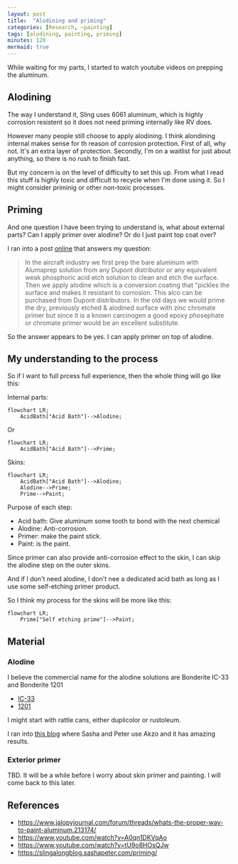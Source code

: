 ```yaml
---
layout: post
title:  "Alodining and priming"
categories: [Research, ~painting]
tags: [alodining, painting, priming]
minutes: 120
mermaid: true
---
```


While waiting for my parts, I started to watch youtube videos on prepping the aluminum.

## Alodining

The way I understand it, Sling uses 6061 aluminum, which is highly corrosion resistent so it does not need priming internally like RV does.

However many people still choose to apply alodining. I think alondining internal makes sense for th reason of corrosion protection. First of
all, why not. It's an extra layer of protection. Secondly, I'm on a waitlist for just about anything, so there is no rush to finish fast.

But my concern is on the level of difficulty to set this up. From what I read this stuff is highly toxic and difficult to recycle when I'm done
using it. So I might consider priminig or other non-toxic processes.

## Priming

And one question I have been trying to understand is, what about external parts? Can I apply primer over alodine? Or do I just paint top coat over?

I ran into a post [online](https://www.jalopyjournal.com/forum/threads/whats-the-proper-way-to-paint-aluminum.213174/) that answers my question:


> In the aircraft industry we first prep the bare aluminum with Alumaprep solution from any Dupont distributor or any equivalent weak phosphoric acid etch solution to clean and etch the surface. Then we apply alodine which is a conversion coating that "pickles the surface and makes it resistant to corrosion. This alco can be purchased from Dupont distributors. In the old days we would prime the dry, previously etched & alodined surface with zinc chromate primer but since it is a known carcinogen a good epoxy phosephate or chromate primer would be an excellent substitute.

So the answer appears to be yes. I can apply primer on top of alodine.

## My understanding to the process

So if I want to full prcess full experience, then the whole thing will go like this:

Internal parts:

```mermaid
flowchart LR;
    AcidBath["Acid Bath"]-->Alodine;
```
Or

```mermaid
flowchart LR;
    AcidBath["Acid Bath"]-->Prime;
```

Skins:

```mermaid
flowchart LR;
    AcidBath["Acid Bath"]-->Alodine;
    Alodine-->Prime;
    Prime-->Paint;
```

Purpose of each step:
* Acid bath: Give aluminum some tooth to bond with the next chemical
* Alodine: Anti-corrosion.
* Primer: make the paint stick.
* Paint: is the paint.

Since primer can also provide anti-corrosion effect to the skin, I can skip the alodine step on the outer skins. 

And if I don't need alodine, I don't nee a dedicated acid bath as long as I use some self-etching primer product.

So I think my process for the skins will be more like this:

```mermaid
flowchart LR;
    Prime["Self etching prime"]-->Paint;
```


## Material

### Alodine

I believe the commercial name for the alodine solutions are Bonderite IC-33 and Bonderite 1201
* [IC-33](https://www.aircraftspruce.com/catalog/cspages/alumiprep.php)
* [1201](https://www.aircraftspruce.com/catalog/cspages/alodine1201.php)

I might start with rattle cans, either duplicolor or rustoleum. 

I ran into [this blog](http://slingalongblog.sashapeter.com/priming/) where Sasha and Peter use Akzo and it has amazing results.

### Exterior primer

TBD. It will be a while before I worry about skin primer and painting.  I will come back to this later.

## References

* https://www.jalopyjournal.com/forum/threads/whats-the-proper-way-to-paint-aluminum.213174/
* https://www.youtube.com/watch?v=A0qn1DKVqAo
* https://www.youtube.com/watch?v=tU9o8HOsQJw
* https://slingalongblog.sashapeter.com/priming/
